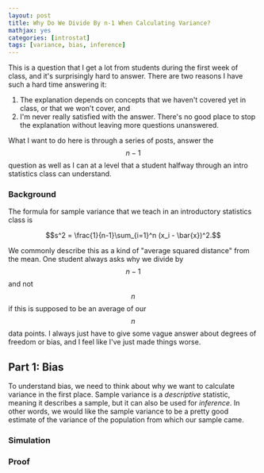 ```yaml
---
layout: post
title: Why Do We Divide By n-1 When Calculating Variance?
mathjax: yes
categories: [introstat]
tags: [variance, bias, inference]
---
```


This is a question that I get a lot from students during the first week of
class, and it's surprisingly hard to answer. There are two reasons I have such
a hard time answering it:

1. The explanation depends on concepts that we haven't covered yet in class, or that we won't cover, and
2. I'm never really satisfied with the answer. There's no good place to stop the explanation without leaving more questions unanswered.

What I want to do here is through a series of posts, answer the $$n-1$$
question as well as I can at a level that a student halfway through an intro
statistics class can understand.

### Background

The formula for sample variance that we teach in an introductory statistics 
class is

$$s^2 = \frac{1}{n-1}\sum_{i=1}^n (x_i - \bar{x})^2.$$

We commonly describe this as a kind of "average squared distance" from the
mean. One student always asks why we divide by $$n-1$$ and not $$n$$ if this is
supposed to be an average of our $$n$$ data points. I always just have to give 
some vague answer about degrees of freedom or bias, and I feel like I've just
made things worse.

## Part 1: Bias

To understand bias, we need to think about why we want to calculate variance in
the first place. Sample variance is a *descriptive* statistic, meaning it
describes a sample, but it can also be used for *inference*. In other words, we
would like the sample variance to be a pretty good estimate of the variance of
the population from which our sample came.

### Simulation

### Proof
